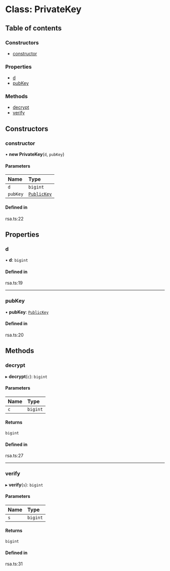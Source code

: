 # Class: PrivateKey

## Table of contents

### Constructors

- [constructor](PrivateKey.md#constructor)

### Properties

- [d](PrivateKey.md#d)
- [pubKey](PrivateKey.md#pubkey)

### Methods

- [decrypt](PrivateKey.md#decrypt)
- [verify](PrivateKey.md#verify)

## Constructors

### constructor

• **new PrivateKey**(`d`, `pubKey`)

#### Parameters

| Name | Type |
| :------ | :------ |
| `d` | `bigint` |
| `pubKey` | [`PublicKey`](PublicKey.md) |

#### Defined in

rsa.ts:22

## Properties

### d

• **d**: `bigint`

#### Defined in

rsa.ts:19

___

### pubKey

• **pubKey**: [`PublicKey`](PublicKey.md)

#### Defined in

rsa.ts:20

## Methods

### decrypt

▸ **decrypt**(`c`): `bigint`

#### Parameters

| Name | Type |
| :------ | :------ |
| `c` | `bigint` |

#### Returns

`bigint`

#### Defined in

rsa.ts:27

___

### verify

▸ **verify**(`s`): `bigint`

#### Parameters

| Name | Type |
| :------ | :------ |
| `s` | `bigint` |

#### Returns

`bigint`

#### Defined in

rsa.ts:31
